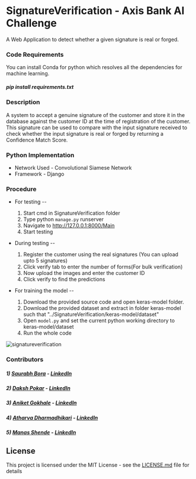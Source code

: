 # SignatureVerification - Axis Bank AI Challenge
A Web Application to detect whether a given signature is real or forged.

### Code Requirements
You can install Conda for python which resolves all the dependencies for machine learning.

##### pip install requirements.txt

### Description
A system to accept a genuine signature of the customer and store it in the database against the customer ID at the time of registration of the customer. This signature can be used to compare with the input signature received to check whether the input signature is real or forged by returning a Confidence Match Score.

### Python  Implementation

* Network Used - Convolutional Siamese Network
* Framework - Django

### Procedure
  
 * For testing -- 
      1. Start cmd in SignatureVerification folder
      2. Type python `manage.py` runserver 
      3. Navigate to http://127.0.0.1:8000/Main 
      4. Start testing 

 * During testing -- 
      1. Register the customer using the real signatures (You can upload upto 5 signatures)
      2. Click verify tab to enter the number of forms(For bulk verification) 
      3. Now upload the images and enter the customer ID 
      4. Click verify to find the predictions

 * For training the model --
      1. Download the provided source code and open keras-model folder.
      2. Download the provided dataset and extract in folder keras-model such that "../SignatureVerification/keras-model/dataset"
      3. Open `model.py` and set the current python working directory to keras-model/dataset
      4. Run the whole code

![signatureverification](https://user-images.githubusercontent.com/29205181/50221245-89127780-03ba-11e9-879f-9e1ade4898c5.gif)

### Contributors

##### 1) [Saurabh Bora](https://github.com/enthussb) - [LinkedIn](https://linkedin.com/in/saurabh-bora)
##### 2) [Daksh Pokar](https://github.com/dakshpokar) - [LinkedIn](https://linkedin.com/in/dakshpokar)
##### 3) [Aniket Gokhale](https://github.com/aniketgokhale) - [LinkedIn](https://www.linkedin.com/in/aniket-g-552837b6/)
##### 4) [Atharva Dharmadhikari](https://github.com/Atharva13) - [LinkedIn](https://www.linkedin.com/in/atharva-dharmadhikari/)
##### 5) [Manas Shende](https://github.com/ms2607) - [LinkedIn](https://www.linkedin.com/in/manas-shende-6b6656126/)

## License

This project is licensed under the MIT License - see the [LICENSE.md](LICENSE.md) file for details

